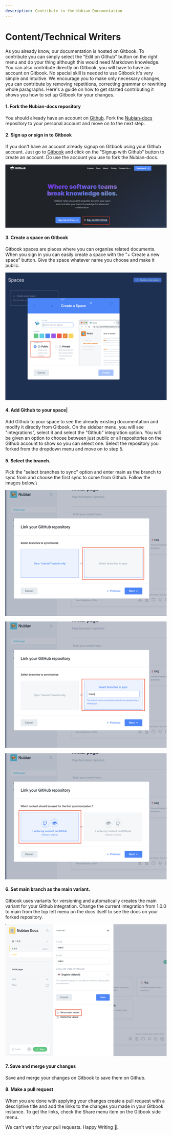 ```yaml
---
description: Contribute to the Nubian Documentation
---
```


# Content/Technical Writers

As you already know, our documentation is hosted on Gitbook. To contribute you can simply select the "Edit on Github" button on the right menu and do your thing although this would need Markdown knowledge. You can also contribute directly on Gitbook, you will have to have an account on Gitbook. No special skill is needed to use Gitbook it's very simple and intuitive. We encourage you to make only necessary changes, you can contribute by removing repetitions, correcting grammar or rewriting whole paragraphs. Here's a guide on how to get started contributing it shows you how to set up Gitbook for your changes.

#### 1. Fork the Nubian-docs repository

You should already have an account on [Github](https://github.com). Fork the [Nubian-docs](https://github.com/Open-Currency-Collective/Nubian-docs) repository to your personal account and move on to the next step.

#### 2. Sign up or sign in to Gitbook

If you don't have an account already signup on Gitbook using your Github account. Just go to [Gitbook](https://gitbook.com) and click on the "Signup with Github" button to create an account. Do use the account you use to fork the Nubian-docs.

![Sign Up With Github on Gitbook](../.gitbook/assets/nubian-signup-with-github.png)

#### 3. Create a space on Gitbook

Gitbook spaces are places where you can organise related documents. When you sign in you can easily create a space with the "+ Create a new space" button. Give the space whatever name you choose and make it public.

![](../.gitbook/assets/nubian-create-a-space.png)

#### **4. Add Github to your space|**

Add Github to your space to see the already existing documentation and modify it directly from Gitbook. On the sidebar menu, you will see "integrations", select it and select the "Github" integration option. You will be given an option to choose between just public or all repositories on the Github account to show so you can select one. Select the repository you forked from the dropdown menu and move on to step 5.

#### 5. Select the branch.

Pick the "select branches to sync" option and enter main as the branch to sync from and choose the first sync to come from Github. Follow the images below.\


![Select the option to sync branches](../.gitbook/assets/nubian-select-branch.png)

![Enter "main" as the branch you want to sync](../.gitbook/assets/nubian-enter-main.png)

![Select the first sync to come from Github.](<../.gitbook/assets/nubian-gitbook-to-github (1).png>)

#### 6. Set main branch as the main variant.

Gitbook uses variants for versioning and automatically creates the main variant for your Github integration. Change the current integration from 1.0.0 to main from the top left menu on the docs itself to see the docs on your forked repository.

![Change main variant to main.](../.gitbook/assets/nubian-set-main-as-main-variant.png)

#### 7. Save and merge your changes

Save and merge your changes on Gitbook to save them on Github.

#### 8. Make a pull request

When you are done with applying your changes create a pull request with a descriptive title and add the links to the changes you made in your Gitbook instance. To get the links, check the Share menu item on the Gitbook side menu.

We can't wait for your pull requests. Happy Writing 🎉. 



